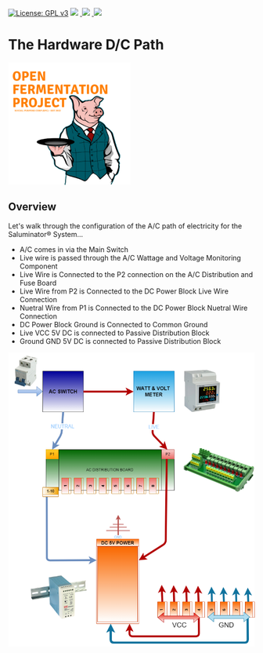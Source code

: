 [![License: GPL v3](https://img.shields.io/badge/License-GPLv3-blue.svg)](https://www.gnu.org/licenses/gpl-3.0)&nbsp;<a href="https://www.open-fermentation-project.org/"><img src="https://img.shields.io/badge/OFS v1-Open%20Fermentation%20Project%20v1-yellowgreen"></a>&nbsp;<a href="https://apps.azureiotcentral.com/">
<img src="https://img.shields.io/badge/Azure IoT Central-Open%20Fermentation%20Project%20v1-blue"></a>&nbsp;<a href="https://www.saluminator.com/">
<img src="https://img.shields.io/badge/IoT-Saluminator%20Appliance%20v4-purple"></a>

# The Hardware D/C Path

<img src="../assets/open-fermentation-project-logo-v2-750.png" width="250"/>

## Overview

Let's walk through the configuration of the A/C path of electricity for the Saluminator&reg; System...

- A/C comes in via the Main Switch
- Live wire is passed through the A/C Wattage and Voltage Monitoring Component
- Live Wire is Connected to the P2 connection on the A/C Distribution and Fuse Board
- Live Wire from P2 is Connected to the DC Power Block Live Wire Connection
- Nuetral Wire from P1 is Connected to the DC Power Block Nuetral Wire Connection
- DC Power Block Ground is Connected to Common Ground
- Live VCC 5V DC is connected to Passive Distribution Block
- Ground GND 5V DC is connected to Passive Distribution Block

<img src="../assets/dc-path.png"/>
